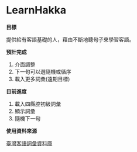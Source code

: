 LearnHakka
==========

**目標**

提供給有客語基礎的人，藉由不斷地聽句子來學習客語。

**預計完成**

1. 介面調整
2. 下一句可以選隨機或循序
3. 載入更多詞彙(遠期目標)

**目前進度**

1. 載入四縣腔初級詞彙
2. 顯示詞彙
3. 隨機下一句

**使用資料來源**

[臺灣客語詞彙資料庫](http://wiki.hakka.gov.tw/download-word.aspx)
